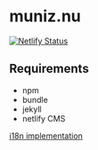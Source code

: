 muniz.nu
========

[![Netlify Status](https://api.netlify.com/api/v1/badges/f8ef6928-cdaf-411c-bc04-3b29d11f30f3/deploy-status)](https://app.netlify.com/sites/capable-speculoos-3a6a83/deploys)

## Requirements
- npm
- bundle
- jekyll
- netlify CMS

[i18n implementation](https://sylvaindurand.org/making-jekyll-multilingual/)